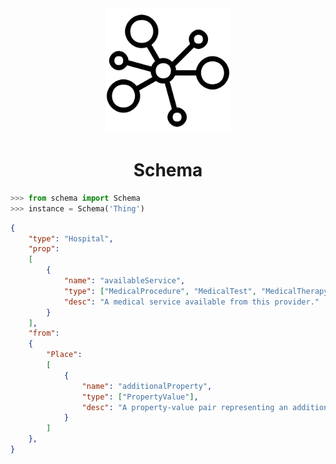 <div align="center">
    <img src=".github/logo.png" width="200">
    <h1>Schema</h1>
</div>

```python
>>> from schema import Schema
>>> instance = Schema('Thing')
```

```json
{
    "type": "Hospital",
    "prop":
    [
        {
            "name": "availableService",
            "type": ["MedicalProcedure", "MedicalTest", "MedicalTherapy"],
            "desc": "A medical service available from this provider."
        }
    ],
    "from":
    {
        "Place":
        [
            {
                "name": "additionalProperty",
                "type": ["PropertyValue"],
                "desc": "A property-value pair representing an additional characteristics of the entitity..."
            }   
        ]
    },
}